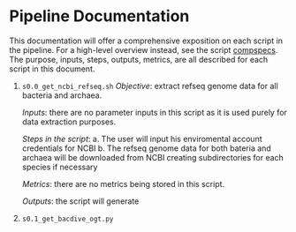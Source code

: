 # Pipeline Documentation

This documentation will offer a comprehensive exposition on each script in the pipeline. For a high-level overview instead, see the script [compspecs]('learn2therm/docs/compspec/pipeline_components.md'). The purpose, inputs, steps, outputs, metrics, are all described for each script in this document.

1. `s0.0_get_ncbi_refseq.sh`
   _Objective_: extract refseq genome data for all bacteria and archaea.

   _Inputs_: there are no parameter inputs in this script as it is used purely for data extraction purposes.

   _Steps in the script_:
   a. The user will input his enviromental account credentials for NCBI
   b. The refseq genome data for both bateria and archaea will be downloaded from NCBI creating subdirectories for each species if necessary

   _Metrics_: there are no metrics being stored in this script.

   _Outputs_: the script will generate

2. `s0.1_get_bacdive_ogt.py`
